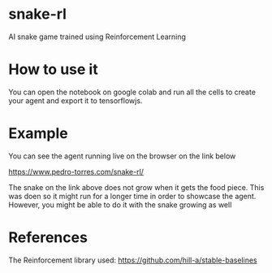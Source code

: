 # snake-rl
AI snake game trained using Reinforcement Learning

# How to use it

You can open the notebook on google colab and run all the cells to create your agent and export it to tensorflowjs.


# Example

You can see the agent running live on the browser on the link below

https://www.pedro-torres.com/snake-rl/

The snake on the link above does not grow when it gets the food piece.
This was doen so it might run for a longer time in order to showcase the agent.
However, you might be able to do it with the snake growing as well


# References

The Reinforcement library used:
https://github.com/hill-a/stable-baselines
